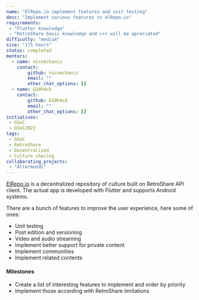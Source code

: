 ```yaml
---
name: "ElRepo.io implement features and unit testing"
desc: "Implement various features to elRepo.io"
requirements:
 - "Flutter knowledge"
 - "RetroShare basic knowledge and c++ will be apreciated"
difficulty: "medium"
size: "175 hours"
status: completed
mentors:
  - name: nicoechaniz
    contact:
        github: nicoechaniz
        email: ""
        other_chat_options: []
  - name: G10h4ck
    contact:
        github: G10h4ck
        email: ""
        other_chat_options: []
initiatives:
 - GSoC
 - GSoC2022
tags:
 - GSoC
 - RetroShare
 - Decentralized
 - Culture sharing
collaborating_projects:
 - "Altermundi"
---
```


[ElRepo.io](https://elrepo.io) is a decentralized repository of culture built on RetroShare API client. 
The actual app is developed with Flutter and supports Android systems. 

There are a bunch of features to improve the user experience, here some of ones:

- Unit testing
- Post edition and versioning
- Video and audio streaming
- Implement better support for private content
- Implement communities
- Implement related contents

#### Milestones

- Create a list of interesting features to implement and order by priority
- Implement those according with RetroShare limitations
